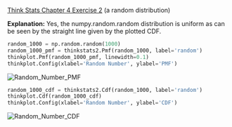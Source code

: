 [Think Stats Chapter 4 Exercise 2](http://greenteapress.com/thinkstats2/html/thinkstats2005.html#toc41) (a random distribution)

**Explanation:** Yes, the numpy.random.random distribution is uniform as can be seen by the straight line given by the plotted CDF.  

```python
random_1000 = np.random.random(1000)
random_1000_pmf = thinkstats2.Pmf(random_1000, label='random')
thinkplot.Pmf(random_1000_pmf, linewidth=0.1)
thinkplot.Config(xlabel='Random Number', ylabel='PMF')
```
![Random_Number_PMF](https://user-images.githubusercontent.com/62628676/85786809-9cfa1080-b6f8-11ea-9cd7-7ee694a5cdf8.png)  
```python
random_1000_cdf = thinkstats2.Cdf(random_1000, label='random')
thinkplot.Cdf(random_1000_cdf)
thinkplot.Config(xlabel='Random Number', ylabel='CDF')
```
![Random_Number_CDF](https://user-images.githubusercontent.com/62628676/85786878-af744a00-b6f8-11ea-9484-81ffc0133611.png)  
